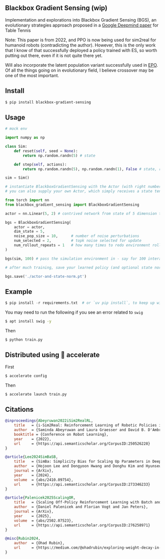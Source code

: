## Blackbox Gradient Sensing (wip)

Implementation and explorations into Blackbox Gradient Sensing (BGS), an evolutionary strategies approach proposed in a [Google Deepmind paper](https://arxiv.org/abs/2207.06572) for Table Tennis

Note: This paper is from 2022, and PPO is now being used for sim2real for humanoid robots (contradicting the author). However, this is the only work that I know of that successfully deployed a policy trained with ES, so worth putting out there, even if it is not quite there yet.

Will also incorporate the latent population variant successfully used in [EPO](https://github.com/lucidrains/evolutionary-policy-optimization). Of all the things going on in evolutionary field, I believe crossover may be one of the most important.

## Install

```bash
$ pip install blackbox-gradient-sensing
```

## Usage

```python
# mock env

import numpy as np

class Sim:
    def reset(self, seed = None):
        return np.random.randn(5) # state

    def step(self, actions):
        return np.random.randn(5), np.random.randn(1), False # state, reward, done

sim = Sim()

# instantiate BlackboxGradientSensing with the Actor (with right number of actions), and then forward your environment for the actor to learn from it
# you can also supply your own Actor, which simply receives a state tensor and outputs action logits

from torch import nn
from blackbox_gradient_sensing import BlackboxGradientSensing

actor = nn.Linear(5, 2) # contrived network from state of 5 dimension to two actions

bgs = BlackboxGradientSensing(
    actor = actor,
    dim_state = 5,
    noise_pop_size = 10,      # number of noise perturbations
    num_selected = 2,         # topk noise selected for update
    num_rollout_repeats = 1   # how many times to redo environment rollout, per noise
)

bgs(sim, 100) # pass the simulation environment in - say for 100 interactions with env

# after much training, save your learned policy (and optional state normalization) for finetuning on real env

bgs.save('./actor-and-state-norm.pt')
```

## Example

```python
$ pip install -r requirements.txt  # or `uv pip install`, to keep up with the times
```

You may need to run the following if you see an error related to `swig`

```bash
$ apt install swig -y
```

Then

```bash
$ python train.py
```

## Distributed using 🤗 accelerate

First

```bash
$ accelerate config
```

Then

```bash
$ accelerate launch train.py
```

## Citations

```bibtex
@inproceedings{Abeyruwan2022iSim2RealRL,
    title   = {i-Sim2Real: Reinforcement Learning of Robotic Policies in Tight Human-Robot Interaction Loops},
    author  = {Saminda Abeyruwan and Laura Graesser and David B. D'Ambrosio and Avi Singh and Anish Shankar and Alex Bewley and Deepali Jain and Krzysztof Choromanski and Pannag R. Sanketi},
    booktitle = {Conference on Robot Learning},
    year    = {2022},
    url     = {https://api.semanticscholar.org/CorpusID:250526228}
}
```

```bibtex
@article{Lee2024SimBaSB,
    title   = {SimBa: Simplicity Bias for Scaling Up Parameters in Deep Reinforcement Learning},
    author  = {Hojoon Lee and Dongyoon Hwang and Donghu Kim and Hyunseung Kim and Jun Jet Tai and Kaushik Subramanian and Peter R. Wurman and Jaegul Choo and Peter Stone and Takuma Seno},
    journal = {ArXiv},
    year    = {2024},
    volume  = {abs/2410.09754},
    url     = {https://api.semanticscholar.org/CorpusID:273346233}
}
```

```bibtex
@article{Palenicek2025ScalingOR,
    title   = {Scaling Off-Policy Reinforcement Learning with Batch and Weight Normalization},
    author  = {Daniel Palenicek and Florian Vogt and Jan Peters},
    journal = {ArXiv},
    year    = {2025},
    volume  = {abs/2502.07523},
    url     = {https://api.semanticscholar.org/CorpusID:276258971}
}
```

```bibtex
@misc{Rubin2024,
    author  = {Ohad Rubin},
    url     = {https://medium.com/@ohadrubin/exploring-weight-decay-in-layer-normalization-challenges-and-a-reparameterization-solution-ad4d12c24950}
}
```
